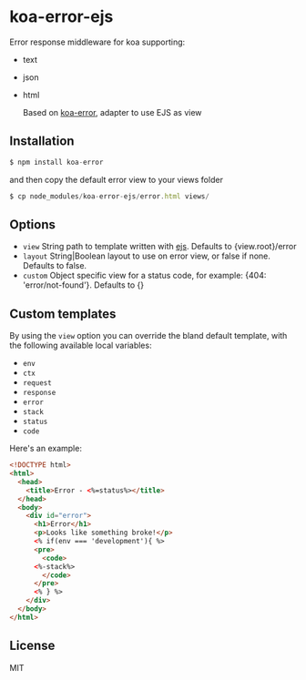 # koa-error-ejs
  
  Error response middleware for koa supporting:

- text
- json
- html

  Based on [koa-error](https://github.com/koajs/error), adapter to use EJS as view  

## Installation

```js
$ npm install koa-error
```

  and then copy the default error view to your views folder

```js
$ cp node_modules/koa-error-ejs/error.html views/
```

## Options

 - `view` String path to template written with [ejs](http://embeddedjs.com). Defaults to {view.root}/error  
 - `layout` String|Boolean layout to use on error view, or false if none. Defaults to false.  
 - `custom` Object specific view for a status code, for example:  {404: 'error/not-found'}. Defaults to {}  

## Custom templates

  By using the `view` option you can override the bland default template,
  with the following available local variables:

  - `env`
  - `ctx`
  - `request`
  - `response`
  - `error`
  - `stack`
  - `status`
  - `code`

Here's an example:

```html
<!DOCTYPE html>
<html>
  <head>
    <title>Error - <%=status%></title>
  </head>
  <body>
    <div id="error">
      <h1>Error</h1>
      <p>Looks like something broke!</p>
      <% if(env === 'development'){ %>
      <pre>
        <code>
	  <%-stack%>
        </code>
      </pre>
      <% } %>
    </div>
  </body>
</html>
```

## License

  MIT
